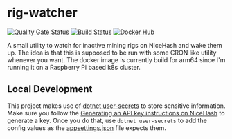 # rig-watcher

[![Quality Gate Status](https://sonarcloud.io/api/project_badges/measure?project=rig-watcher&metric=alert_status)](https://sonarcloud.io/summary/new_code?id=rig-watcher)
[![Build Status](https://dev.azure.com/jacksonmiller7855/Personal%20Public/_apis/build/status/Jacksondr5.rig-watcher?branchName=main)](https://dev.azure.com/jacksonmiller7855/Personal%20Public/_build/latest?definitionId=27&branchName=main)
[![Docker Hub](https://img.shields.io/docker/v/jacksondr5/rig-watcher)](https://hub.docker.com/repository/docker/jacksondr5/rig-watcher)

A small utility to watch for inactive mining rigs on NiceHash and wake them up. The idea is that this is supposed to be run with some CRON like utility whenever you want. The docker image is currently build for arm64 since I'm running it on a Raspberry Pi based k8s cluster.

## Local Development

This project makes use of [dotnet user-secrets](https://docs.microsoft.com/en-us/aspnet/core/security/app-secrets?view=aspnetcore-6.0&tabs=windows) to store sensitive information. Make sure you follow the [Generating an API key instructions on NiceHash](https://www.nicehash.com/docs/) to generate a key. Once you do that, use `dotnet user-secrets` to add the config values as the [appsettings.json](./appsettings.json) file expects them.

